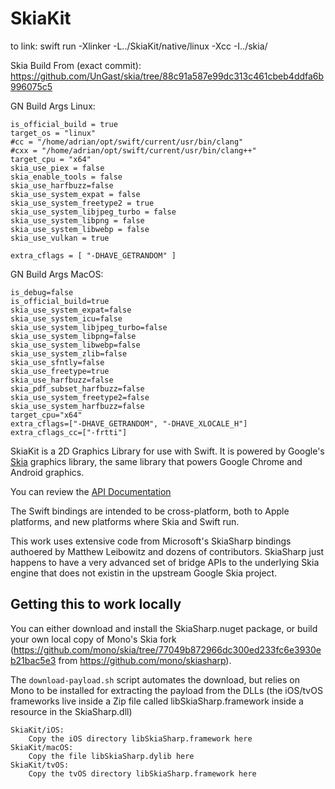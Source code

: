 # SkiaKit

to link: swift run -Xlinker -L../SkiaKit/native/linux -Xcc -I../skia/

Skia Build From (exact commit): https://github.com/UnGast/skia/tree/88c91a587e99dc313c461cbeb4ddfa6b996075c5

GN Build Args Linux:

```
is_official_build = true
target_os = "linux"
#cc = "/home/adrian/opt/swift/current/usr/bin/clang"
#cxx = "/home/adrian/opt/swift/current/usr/bin/clang++"
target_cpu = "x64"
skia_use_piex = false
skia_enable_tools = false
skia_use_harfbuzz=false
skia_use_system_expat = false
skia_use_system_freetype2 = true
skia_use_system_libjpeg_turbo = false
skia_use_system_libpng = false
skia_use_system_libwebp = false
skia_use_vulkan = true

extra_cflags = [ "-DHAVE_GETRANDOM" ]
```

GN Build Args MacOS:

```
is_debug=false
is_official_build=true
skia_use_system_expat=false
skia_use_system_icu=false
skia_use_system_libjpeg_turbo=false 
skia_use_system_libpng=false
skia_use_system_libwebp=false
skia_use_system_zlib=false
skia_use_sfntly=false
skia_use_freetype=true
skia_use_harfbuzz=false
skia_pdf_subset_harfbuzz=false
skia_use_system_freetype2=false
skia_use_system_harfbuzz=false
target_cpu="x64"
extra_cflags=["-DHAVE_GETRANDOM", "-DHAVE_XLOCALE_H"]
extra_cflags_cc=["-frtti"]
```

SkiaKit is a 2D Graphics Library for use with Swift.   It is powered by Google's
[Skia](https://skia.org) graphics library, the same library that powers Google Chrome 
and Android graphics.

You can review the [API Documentation](https://migueldeicaza.github.io/SkiaKit/)

The Swift bindings are intended to be cross-platform, both to Apple platforms, and
new platforms where Skia and Swift run.

This work uses extensive code from Microsoft's SkiaSharp bindings authoered by 
Matthew Leibowitz and dozens of contributors.   SkiaSharp just happens to have
a very advanced set of bridge APIs to the underlying Skia engine that does not 
existin in the upstream Google Skia project.

## Getting this to work locally

You can either download and install the SkiaSharp.nuget package, or
build your own local copy of Mono's Skia fork
(https://github.com/mono/skia/tree/77049b872966dc300ed233fc6e3930eb21bac5e3
from https://github.com/mono/skiasharp).

The `download-payload.sh` script automates the download, but relies on Mono
to be installed for extracting the payload from the DLLs (the iOS/tvOS frameworks
live inside a Zip file called libSkiaSharp.framework inside a resource in the
SkiaSharp.dll)

```
SkiaKit/iOS:
	Copy the iOS directory libSkiaSharp.framework here
SkiaKit/macOS:
	Copy the file libSkiaSharp.dylib here
SkiaKit/tvOS:
	Copy the tvOS directory libSkiaSharp.framework here
```
